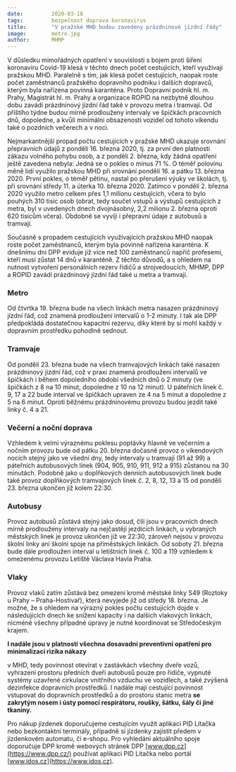 ```yaml
---
date:         2020-03-18
tags:         bezpečnost doprava koronavirus
title:        "V pražské MHD budou zavedeny prázdninové jízdní řády"
image: 	      metro.jpg
author:       MHMP
---
```


V důsledku mimořádných opatření v souvislosti s bojem proti šíření koronaviru Covid-19 klesá v těchto dnech počet cestujících, kteří využívají pražskou MHD. Paralelně s tím, jak klesá počet cestujících, naopak roste počet zaměstnanců pražského dopravního podniku i dalších dopravců, kterým byla nařízena povinná karanténa. Proto Dopravní podnik hl. m. Prahy, Magistrát hl. m. Prahy a organizace ROPID na nezbytně dlouhou dobu zavádí prázdninový jízdní řád také v provozu metra i tramvají. Od příštího týdne budou mírně prodlouženy intervaly ve špičkách pracovních dnů, dopoledne, a kvůli minimální obsazenosti vozidel od tohoto víkendu také o pozdních večerech a v noci.

Nejmarkantnější propad počtu cestujících v pražské MHD ukazuje srovnání přepravních údajů z pondělí 16. března 2020, tj. za první den platnosti zákazu volného pohybu osob, a z pondělí 2. března, kdy žádná opatření ještě zavedena nebyla: Jedná se o pokles o mínus 71 %. O téměř polovinu měně lidí využilo pražskou MHD při srovnání pondělí 16. a pátku 13. března 2020. První pokles, o téměř pětinu, nastal po přerušení výuky ve školách, tj. při srovnání středy 11. a úterka 10. března 2020. Zatímco v pondělí 2. března 2020 využilo metro celkem přes 1,1 milionu cestujících, včera to bylo pouhých 310 tisíc osob (obrat, tedy součet vstupů a výstupů cestujících z metra, byl v uvedených dnech dvojnásobný, 2,2 milionu 2. března oproti 620 tisícům včera). Obdobně se vyvíjí i přepravní údaje z autobusů a tramvají.

Současně s propadem cestujících využívajících pražskou MHD naopak roste počet zaměstnanců, kterým byla povinně nařízena karanténa. K dnešnímu dni DPP eviduje již více než 100 zaměstnanců napříč profesemi, kteří musí zůstat 14 dnů v karanténě. Z těchto důvodů, a s ohledem na nutnost vytvoření personálních rezerv řidičů a strojvedoucích, MHMP, DPP a ROPID zavádí prázdninový jízdní řád také u metra a tramvají.

### Metro

Od čtvrtka 19. března bude na všech linkách metra nasazen prázdninový jízdní řád, což znamená prodloužení intervalů o 1-2 minuty. I tak ale DPP předpokládá dostatečnou kapacitní rezervu, díky které by si mohl každý v dopravním prostředku pohodlně sednout. 

### Tramvaje

Od pondělí 23. března bude na všech tramvajových linkách také nasazen prázdninový jízdní řád, což v praxi znamená prodloužení intervalů ve špičkách i během dopoledního období všedních dnů o 2 minuty (ve špičkách z 8 na 10 minut, dopoledne z 10 na 12 minut). U páteřních linek č. 9, 17 a 22 bude interval ve špičkách upraven ze 4 na 5 minut a dopoledne z 5 na 6 minut. Oproti běžnému prázdninovému provozu budou jezdit také linky č. 4 a 21.

### Večerní a noční doprava

Vzhledem k velmi výraznému poklesu poptávky hlavně ve večerním a nočním provozu bude od pátku 20. března dočasně provoz o víkendových nocích stejný jako ve všední dny, tedy intervaly u tramvají (91 až 99) a páteřních autobusových linek (904, 905, 910, 911, 912 a 915) zůstanou na 30 minutách. Podobně jako u doplňkových denních autobusových linek bude také provoz doplňkových tramvajových linek č. 2, 8, 12, 13 a 15 od pondělí 23. března ukončen již kolem 22:30.

### Autobusy

Provoz autobusů zůstává stejný jako dosud, čili jsou v pracovních dnech mírně prodlouženy intervaly na nejčastěji jezdících linkách, u vybraných městských linek je provoz ukončen již ve 22:30, zároveň nejsou v provozu školní linky ani školní spoje na příměstských linkách. Od soboty 21. března bude dále prodloužen interval u letištních linek č. 100 a 119 vzhledem k omezenému provozu Letiště Václava Havla Praha.

### Vlaky

Provoz vlaků zatím zůstává bez omezení kromě městské linky S49 (Roztoky u Prahy – Praha-Hostivař), která nevyjede již od středy 18. března. Je možné, že s ohledem na výrazný pokles počtu cestujících dojde v následujících dnech ke snížení kapacity i na dalších vlakových linkách, nicméně všechny případné úpravy je nutné koordinovat se Středočeským krajem.

**I nadále jsou v platnosti všechna dosavadní preventivní opatření pro minimalizaci rizika nákazy**

v MHD, tedy povinnost otevírat v zastávkách všechny dveře vozů, vyhrazení prostoru předních dveří autobusů pouze pro řidiče, vypnuté systémy uzavřené cirkulace vnitřního vzduchu ve vozidlech, a také zvýšená dezinfekce dopravních prostředků. I nadále mají cestující povinnost vstupovat do dopravních prostředků a do prostoru stanic metra **se zakrytým nosem i ústy pomocí respirátoru, roušky, šátku, šály či jiné tkaniny.**

Pro nákup jízdenek doporučujeme cestujícím využít aplikaci PID Lítačka nebo bezkontaktní terminály, případně si jízdenky zajistit předem v jízdenkovém automatu, či e-shopu. Pro vyhledání aktuálního spoje doporučuje DPP kromě webových stránek DPP [www.dpp.cz](https://www.dpp.cz/) používat aplikaci PID Lítačka nebo portál [www.idos.cz](https://www.idos.cz).
